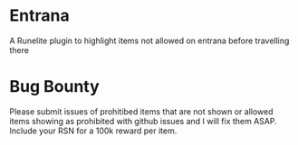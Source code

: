 # Entrana
A Runelite plugin to highlight items not allowed on entrana before travelling there

# Bug Bounty
Please submit issues of prohitibed items that are not shown or allowed items showing as prohibited with github issues and I will fix them ASAP. Include your RSN for a 100k reward per item.

